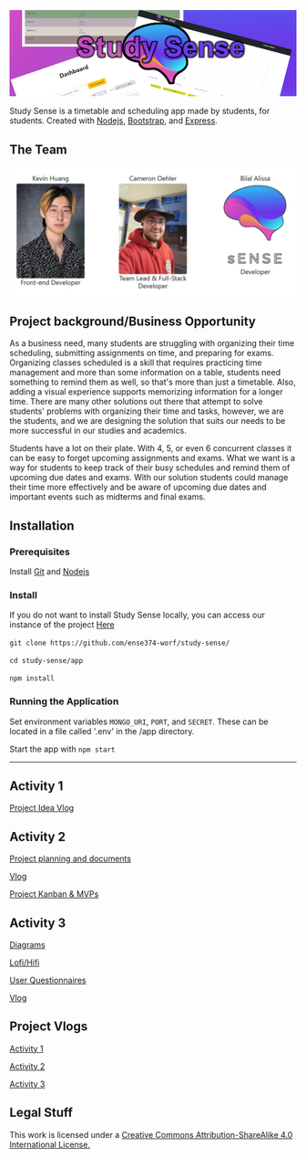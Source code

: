 ![banner](/images/banner.png)

Study Sense is a timetable and scheduling app made by students, for students. Created with [Nodejs](https://nodejs.org), [Bootstrap](https://getbootstrap.com/), and [Express](https://expressjs.com/).

## The Team
![the team](/images/team.jpg)

## Project background/Business Opportunity
As a business need, many students are struggling with organizing their time scheduling, submitting assignments on time, and preparing for exams. Organizing classes scheduled is a skill that requires practicing time management and more than some information on a table, students need something to remind them as well, so that's more than just a timetable. Also, adding a visual experience supports memorizing information for a longer time. There are many other solutions out there that attempt to solve students' problems with organizing their time and tasks, however, we are the students, and we are designing the solution that suits our needs to be more successful in our studies and academics.

Students have a lot on their plate. With 4, 5, or even 6 concurrent classes it can be easy to forget upcoming assignments and exams. What we want is a way for students to keep track of their busy schedules and remind them of upcoming due dates and exams. With our solution students could manage their time more effectively and be aware of upcoming due dates and important events such as midterms and final exams.

## Installation

### Prerequisites
Install [Git](https://git-scm.com/) and [Nodejs](https://nodejs.org)

### Install
If you do not want to install Study Sense locally, you can access our instance of the project [Here](https://studysense.ignite.coehler.ca/)

`git clone https://github.com/ense374-worf/study-sense/`

`cd study-sense/app`

`npm install`

### Running the Application
Set environment variables `MONGO_URI`, `PORT`, and `SECRET`. These can be located in a file called '.env' in the /app directory.

Start the app with 
`npm start`

***

## Activity 1 
[Project Idea Vlog](https://youtu.be/6wL67tMxihg)

## Activity 2 
[Project planning and documents](/documentation/project_docs)

[Vlog](https://youtu.be/MiZjyk-VgVE)

[Project Kanban & MVPs](https://github.com/orgs/ense374-worf/projects/2)

## Activity 3
[Diagrams](/documentation/diagrams)

[Lofi/Hifi](/documentation/prototypes)

[User Questionnaires](/documentation/questionnaire.pdf)

[Vlog](https://youtu.be/KpzzaaRRZJQ)

## Project Vlogs
[Activity 1](https://youtu.be/6wL67tMxihg)

[Activity 2](https://youtu.be/MiZjyk-VgVE)

[Activity 3](https://youtu.be/KpzzaaRRZJQ)

## Legal Stuff
This work is licensed under a [Creative Commons Attribution-ShareAlike 4.0 International License.](https://creativecommons.org/licenses/by-sa/4.0/)
